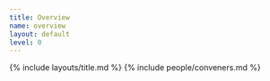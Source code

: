 ```yaml
---
title: Overview
name: overview
layout: default
level: 0
---
```


{% include layouts/title.md %}
{% include people/conveners.md %}

